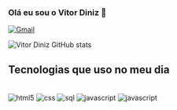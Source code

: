 ### Olá eu sou o Vitor Diniz 👋

[![Gmail](	https://img.shields.io/badge/LinkedIn-0077B5?style=for-the-badge&logo=linkedin&logoColor=white)](https://www.linkedin.com/in/vitordiniz1/)

![Vitor Diniz GitHub stats](https://github-readme-stats.vercel.app/api?username=VitorDiniz1&show_icons=true&theme=dark)

## Tecnologias que uso no meu dia

<div style="display: inline_block"><br>
  <img align="center" alt="html5" src="https://img.shields.io/badge/HTML5-E34F26?style=for-the-badge&logo=html5&logoColor=white">
  <img align="center" alt="css" src="https://img.shields.io/badge/CSS3-1572B6?style=for-the-badge&logo=css3&logoColor=white">
  <img align="center" alt="sql" src="https://img.shields.io/badge/MySQL-00000F?style=for-the-badge&logo=mysql&logoColor=white">
  <img align="center" alt="javascript" src="https://img.shields.io/badge/JavaScript-F7DF1E?style=for-the-badge&logo=javascript&logoColor=black">
  <img align="center" alt="javascript" src="https://img.shields.io/badge/C-00599C?style=for-the-badge&logo=c&logoColor=white">
</div>

